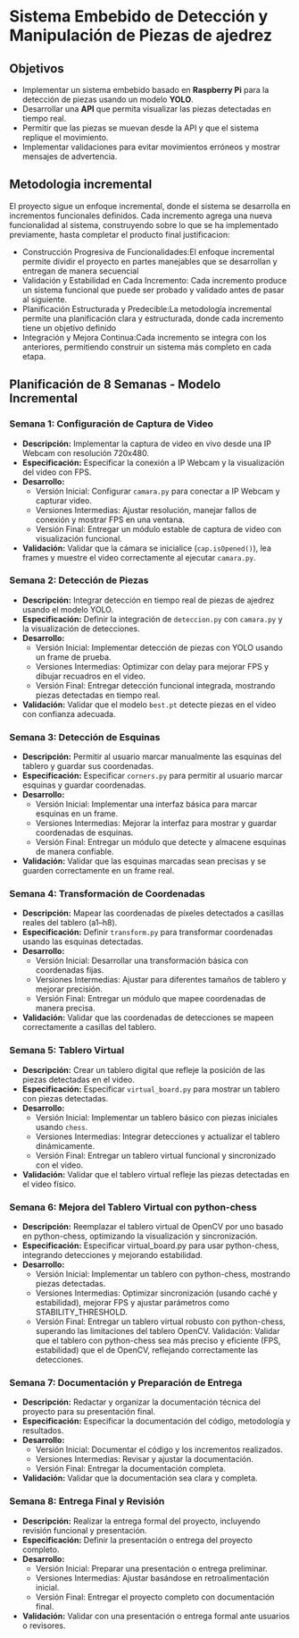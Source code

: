 # Sistema Embebido de Detección y Manipulación de Piezas de ajedrez

## Objetivos  
- Implementar un sistema embebido basado en **Raspberry Pi** para la detección de piezas usando un modelo **YOLO**.  
- Desarrollar una **API** que permita visualizar las piezas detectadas en tiempo real.  
- Permitir que las piezas se muevan desde la API y que el sistema replique el movimiento.  
- Implementar validaciones para evitar movimientos erróneos y mostrar mensajes de advertencia.
## Metodologia incremental
El proyecto sigue un enfoque incremental, donde el sistema se desarrolla en incrementos funcionales definidos. 
Cada incremento agrega una nueva funcionalidad al sistema, construyendo sobre lo que se ha implementado previamente, hasta completar el producto final
justificacion:
- Construcción Progresiva de Funcionalidades:El enfoque incremental permite dividir el proyecto en partes manejables que se desarrollan y entregan de manera secuencial
- Validación y Estabilidad en Cada Incremento: Cada incremento produce un sistema funcional que puede ser probado y validado antes de pasar al siguiente.
- Planificación Estructurada y Predecible:La metodología incremental permite una planificación clara y estructurada, donde cada incremento tiene un objetivo definido
- Integración y Mejora Continua:Cada incremento se integra con los anteriores, permitiendo construir un sistema más completo en cada etapa.

## Planificación de 8 Semanas - Modelo Incremental

### Semana 1: Configuración de Captura de Video

- **Descripción:** Implementar la captura de video en vivo desde una IP Webcam con resolución 720x480.
- **Especificación:** Especificar la conexión a IP Webcam y la visualización del video con FPS.
- **Desarrollo:**
  - Versión Inicial: Configurar `camara.py` para conectar a IP Webcam y capturar video.
  - Versiones Intermedias: Ajustar resolución, manejar fallos de conexión y mostrar FPS en una ventana.
  - Versión Final: Entregar un módulo estable de captura de video con visualización funcional.
- **Validación:** Validar que la cámara se inicialice (`cap.isOpened()`), lea frames y muestre el video correctamente al ejecutar `camara.py`.

### Semana 2: Detección de Piezas

- **Descripción:** Integrar detección en tiempo real de piezas de ajedrez usando el modelo YOLO.
- **Especificación:** Definir la integración de `deteccion.py` con `camara.py` y la visualización de detecciones.
- **Desarrollo:**
  - Versión Inicial: Implementar detección de piezas con YOLO usando un frame de prueba.
  - Versiones Intermedias: Optimizar con delay para mejorar FPS y dibujar recuadros en el video.
  - Versión Final: Entregar detección funcional integrada, mostrando piezas detectadas en tiempo real.
- **Validación:** Validar que el modelo `best.pt` detecte piezas en el video con confianza adecuada.

### Semana 3: Detección de Esquinas

- **Descripción:** Permitir al usuario marcar manualmente las esquinas del tablero y guardar sus coordenadas.
- **Especificación:** Especificar `corners.py` para permitir al usuario marcar esquinas y guardar coordenadas.
- **Desarrollo:**
  - Versión Inicial: Implementar una interfaz básica para marcar esquinas en un frame.
  - Versiones Intermedias: Mejorar la interfaz para mostrar y guardar coordenadas de esquinas.
  - Versión Final: Entregar un módulo que detecte y almacene esquinas de manera confiable.
- **Validación:** Validar que las esquinas marcadas sean precisas y se guarden correctamente en un frame real.

### Semana 4: Transformación de Coordenadas

- **Descripción:** Mapear las coordenadas de píxeles detectados a casillas reales del tablero (a1–h8).
- **Especificación:** Definir `transform.py` para transformar coordenadas usando las esquinas detectadas.
- **Desarrollo:**
  - Versión Inicial: Desarrollar una transformación básica con coordenadas fijas.
  - Versiones Intermedias: Ajustar para diferentes tamaños de tablero y mejorar precisión.
  - Versión Final: Entregar un módulo que mapee coordenadas de manera precisa.
- **Validación:** Validar que las coordenadas de detecciones se mapeen correctamente a casillas del tablero.

### Semana 5: Tablero Virtual

- **Descripción:** Crear un tablero digital que refleje la posición de las piezas detectadas en el video.
- **Especificación:** Especificar `virtual_board.py` para mostrar un tablero con piezas detectadas.
- **Desarrollo:**
  - Versión Inicial: Implementar un tablero básico con piezas iniciales usando `chess`.
  - Versiones Intermedias: Integrar detecciones y actualizar el tablero dinámicamente.
  - Versión Final: Entregar un tablero virtual funcional y sincronizado con el video.
- **Validación:** Validar que el tablero virtual refleje las piezas detectadas en el video físico.

### Semana 6: Mejora del Tablero Virtual con python-chess 
- **Descripción:** Reemplazar el tablero virtual de OpenCV por uno basado en python-chess, optimizando la visualización y sincronización.
- **Especificación:** Especificar virtual_board.py para usar python-chess, integrando detecciones y mejorando estabilidad.
- **Desarrollo:**
  - Versión Inicial: Implementar un tablero con python-chess, mostrando piezas detectadas.
  - Versiones Intermedias: Optimizar sincronización (usando caché y estabilidad), mejorar FPS y ajustar parámetros como STABILITY_THRESHOLD.
  - Versión Final: Entregar un tablero virtual robusto con python-chess, superando las limitaciones del tablero OpenCV. Validación: Validar que el tablero
    con python-chess sea más preciso y eficiente (FPS, estabilidad) que el de OpenCV, reflejando correctamente las detecciones.

### Semana 7: Documentación y Preparación de Entrega

- **Descripción:** Redactar y organizar la documentación técnica del proyecto para su presentación final.
- **Especificación:** Especificar la documentación del código, metodología y resultados.
- **Desarrollo:**
  - Versión Inicial: Documentar el código y los incrementos realizados.
  - Versiones Intermedias: Revisar y ajustar la documentación.
  - Versión Final: Entregar la documentación completa.
- **Validación:** Validar que la documentación sea clara y completa.

### Semana 8: Entrega Final y Revisión

- **Descripción:** Realizar la entrega formal del proyecto, incluyendo revisión funcional y presentación.
- **Especificación:** Definir la presentación o entrega del proyecto completo.
- **Desarrollo:**
  - Versión Inicial: Preparar una presentación o entrega preliminar.
  - Versiones Intermedias: Ajustar basándose en retroalimentación inicial.
  - Versión Final: Entregar el proyecto completo con documentación final.
- **Validación:** Validar con una presentación o entrega formal ante usuarios o revisores.



